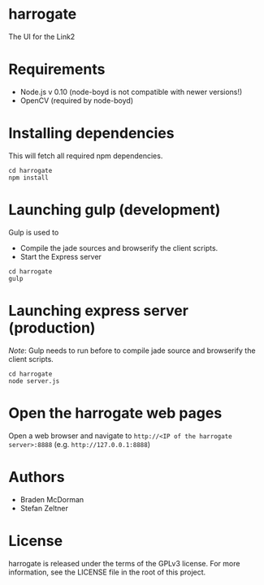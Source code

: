 harrogate
=========

The UI for the Link2

Requirements
============

* Node.js v 0.10 (node-boyd is not compatible with newer versions!)
* OpenCV (required by node-boyd)

Installing dependencies
=======================

This will fetch all required npm dependencies.

	cd harrogate
	npm install

Launching gulp (development)
============================

Gulp is used to
* Compile the jade sources and browserify the client scripts.
* Start the Express server

```
cd harrogate
gulp
```

Launching express server (production)
=====================================

*Note*: Gulp needs to run before to compile jade source and browserify the client scripts.

	cd harrogate
	node server.js

Open the harrogate web pages
============================
Open a web browser and navigate to `http://<IP of the harrogate server>:8888` (e.g. `http://127.0.0.1:8888`)

Authors
=======

* Braden McDorman
* Stefan Zeltner

License
=======
harrogate is released under the terms of the GPLv3 license. For more information, see the LICENSE file in the root of this project.
